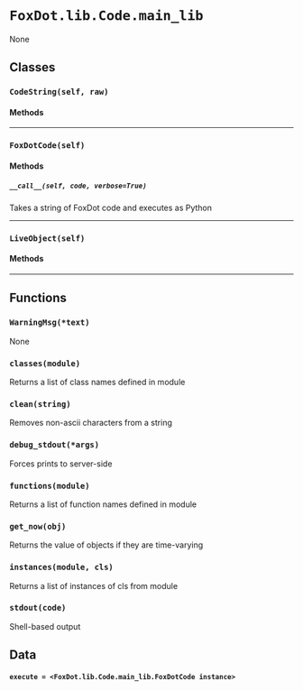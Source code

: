 # `FoxDot.lib.Code.main_lib`

None

## Classes

### `CodeString(self, raw)`



#### Methods

---

### `FoxDotCode(self)`



#### Methods

##### `__call__(self, code, verbose=True)`

Takes a string of FoxDot code and executes as Python 

---

### `LiveObject(self)`



#### Methods

---

## Functions

### `WarningMsg(*text)`

None

### `classes(module)`

Returns a list of class names defined in module 

### `clean(string)`

Removes non-ascii characters from a string 

### `debug_stdout(*args)`

Forces prints to server-side 

### `functions(module)`

Returns a list of function names defined in module 

### `get_now(obj)`

Returns the value of objects if they are time-varying 

### `instances(module, cls)`

Returns a list of instances of cls from module 

### `stdout(code)`

Shell-based output 

## Data

#### `execute = <FoxDot.lib.Code.main_lib.FoxDotCode instance>`


